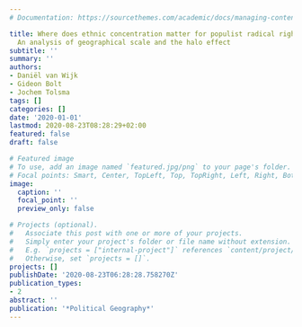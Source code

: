 ```yaml
---
# Documentation: https://sourcethemes.com/academic/docs/managing-content/

title: Where does ethnic concentration matter for populist radical right support?
  An analysis of geographical scale and the halo effect
subtitle: ''
summary: ''
authors:
- Daniël van Wijk
- Gideon Bolt
- Jochem Tolsma
tags: []
categories: []
date: '2020-01-01'
lastmod: 2020-08-23T08:28:29+02:00
featured: false
draft: false

# Featured image
# To use, add an image named `featured.jpg/png` to your page's folder.
# Focal points: Smart, Center, TopLeft, Top, TopRight, Left, Right, BottomLeft, Bottom, BottomRight.
image:
  caption: ''
  focal_point: ''
  preview_only: false

# Projects (optional).
#   Associate this post with one or more of your projects.
#   Simply enter your project's folder or file name without extension.
#   E.g. `projects = ["internal-project"]` references `content/project/deep-learning/index.md`.
#   Otherwise, set `projects = []`.
projects: []
publishDate: '2020-08-23T06:28:28.758270Z'
publication_types:
- 2
abstract: ''
publication: '*Political Geography*'
---
```

